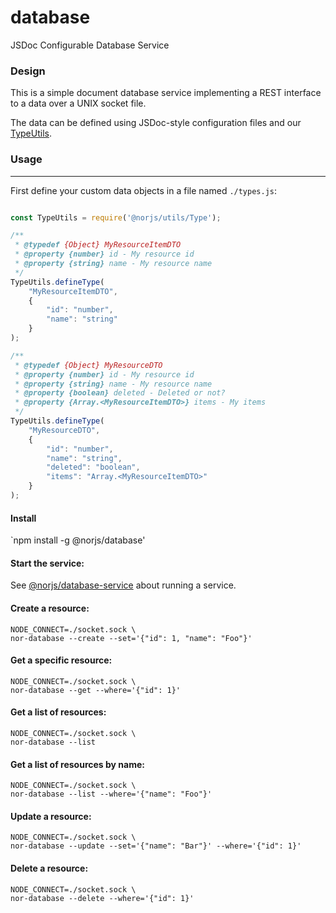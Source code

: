 # database

JSDoc Configurable Database Service

### Design

This is a simple document database service implementing a REST interface to a data over a UNIX socket file.
 
The data can be defined using JSDoc-style configuration files and our
 [TypeUtils](https://github.com/norjs/utils#typeutils).

### Usage

-------------------------------------------------------------------------------------

First define your custom data objects in a file named `./types.js`:

```js

const TypeUtils = require('@norjs/utils/Type');

/**
 * @typedef {Object} MyResourceItemDTO
 * @property {number} id - My resource id
 * @property {string} name - My resource name
 */
TypeUtils.defineType(
    "MyResourceItemDTO", 
    {
        "id": "number",
        "name": "string"
    }
);

/**
 * @typedef {Object} MyResourceDTO
 * @property {number} id - My resource id
 * @property {string} name - My resource name
 * @property {boolean} deleted - Deleted or not?
 * @property {Array.<MyResourceItemDTO>} items - My items
 */
TypeUtils.defineType(
    "MyResourceDTO", 
    {
        "id": "number",
        "name": "string",
        "deleted": "boolean",
        "items": "Array.<MyResourceItemDTO>"
    }
);

```

#### Install

`npm install -g @norjs/database'

#### Start the service:

See [@norjs/database-service](https://github.com/norjs/database-service) about running a service.

#### Create a resource:

```
NODE_CONNECT=./socket.sock \
nor-database --create --set='{"id": 1, "name": "Foo"}'
```

#### Get a specific resource:

```
NODE_CONNECT=./socket.sock \
nor-database --get --where='{"id": 1}'
```

#### Get a list of resources:

```
NODE_CONNECT=./socket.sock \
nor-database --list
```

#### Get a list of resources by name:

```
NODE_CONNECT=./socket.sock \
nor-database --list --where='{"name": "Foo"}'
```

#### Update a resource:

```
NODE_CONNECT=./socket.sock \
nor-database --update --set='{"name": "Bar"}' --where='{"id": 1}'
```

#### Delete a resource:

```
NODE_CONNECT=./socket.sock \
nor-database --delete --where='{"id": 1}'
```
